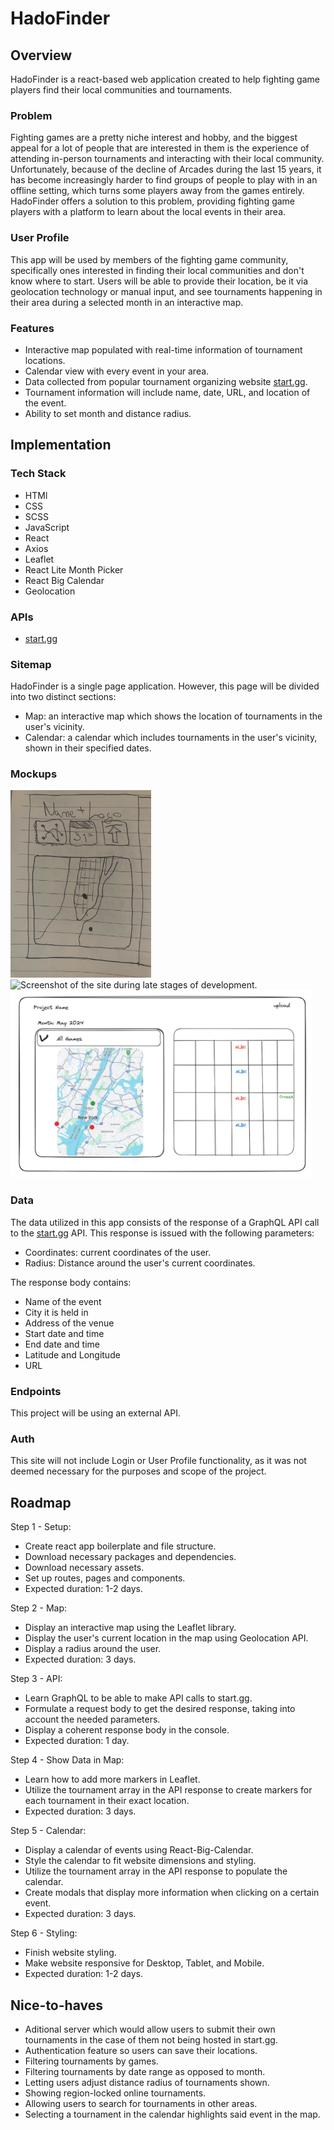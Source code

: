 # HadoFinder

## Overview

HadoFinder is a react-based web application created to help fighting game players find their local communities and tournaments.

### Problem

Fighting games are a pretty niche interest and hobby, and the biggest appeal for a lot of people that are interested in them is the experience of attending in-person tournaments and interacting with their local community.
Unfortunately, because of the decline of Arcades during the last 15 years, it has become increasingly harder to find groups of people to play with in an offline setting, which turns some players away from the games entirely.
HadoFinder offers a solution to this problem, providing fighting game players with a platform to learn about the local events in their area.

### User Profile

This app will be used by members of the fighting game community, specifically ones interested in finding their local communities and don't know where to start.
Users will be able to provide their location, be it via geolocation technology or manual input, and see tournaments happening in their area during a selected month in an interactive map.

### Features

* Interactive map populated with real-time information of tournament locations.
* Calendar view with every event in your area.
* Data collected from popular tournament organizing website [start.gg](https://www.start.gg/).
* Tournament information will include name, date, URL, and location of the event.
* Ability to set month and distance radius.

## Implementation

### Tech Stack

* HTMl
* CSS
* SCSS
* JavaScript
* React
* Axios
* Leaflet
* React Lite Month Picker
* React Big Calendar
* Geolocation

### APIs

* [start.gg](https://developer.start.gg/docs/intro)

### Sitemap

HadoFinder is a single page application. However, this page will be divided into two distinct sections:

* Map: an interactive map which shows the location of tournaments in the user's vicinity.
* Calendar: a calendar which includes tournaments in the user's vicinity, shown in their specified dates.

### Mockups

<img alt="Initial hand-drawn skecth.](./src/assets/images/sketch.jpg" src="./src/assets/images/sketch.jpg" height="300px">
<img alt="Screenshot of the site during late stages of development." src="./src/assets/images/WIP-screenshot.png" height="300px">
<img alt="Screenshot of early Exalidraw sketch of the page." src="./src/assets/images/excalidraw-sketch.png" height="300px">

### Data

The data utilized in this app consists of the response of a GraphQL API call to the [start.gg](https://developer.start.gg/docs/intro) API.
This response is issued with the following parameters:
* Coordinates: current coordinates of the user.
* Radius: Distance around the user's current coordinates.

The response body contains:
* Name of the event
* City it is held in
* Address of the venue
* Start date and time
* End date and time
* Latitude and Longitude
* URL

### Endpoints

This project will be using an external API.

### Auth

This site will not include Login or User Profile functionality, as it was not deemed necessary for the purposes and scope of the project.

## Roadmap

Step 1 - Setup:
* Create react app boilerplate and file structure.
* Download necessary packages and dependencies.
* Download necessary assets.
* Set up routes, pages and components.
* Expected duration: 1-2 days.

Step 2 - Map:
* Display an interactive map using the Leaflet library.
* Display the user's current location in the map using Geolocation API.
* Display a radius around the user.
* Expected duration: 3 days.

Step 3 - API:
* Learn GraphQL to be able to make API calls to start.gg.
* Formulate a request body to get the desired response, taking into account the needed parameters.
* Display a coherent response body in the console.
* Expected duration: 1 day.

Step 4 - Show Data in Map:
* Learn how to add more markers in Leaflet.
* Utilize the tournament array in the API response to create markers for each tournament in their exact location.
* Expected duration: 3 days.

Step 5 - Calendar:
* Display a calendar of events using React-Big-Calendar.
* Style the calendar to fit website dimensions and styling.
* Utilize the tournament array in the API response to populate the calendar.
* Create modals that display more information when clicking on a certain event.
* Expected duration: 3 days.

Step 6 - Styling:
* Finish website styling.
* Make website responsive for Desktop, Tablet, and Mobile.
* Expected duration: 1-2 days.

## Nice-to-haves

* Aditional server which would allow users to submit their own tournaments in the case of them not being hosted in start.gg.
* Authentication feature so users can save their locations.
* Filtering tournaments by games.
* Filtering tournaments by date range as opposed to month.
* Letting users adjust distance radius of tournaments shown.
* Showing region-locked online tournaments.
* Allowing users to search for tournaments in other areas.
* Selecting a tournament in the calendar highlights said event in the map.